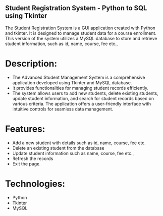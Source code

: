 ## Student Registration System - Python to SQL using Tkinter

The Student Registration System is a GUI application created with Python and tkinter. It is designed to manage student data for a course enrollment. This version of the system utilizes a MySQL database to store and retrieve student information, such as id, name, course, fee etc.,

# Description: 

* The Advanced Student Management System is a comprehensive application developed using Tkinter and MySQL database. 
* It provides functionalities for managing student records efficiently. 
* The system allows users to add new students, delete existing students, update student information, and search for student records based on various criteria. The application offers a user-friendly interface with intuitive controls for seamless data management.
  
# Features:

* Add a new student with details such as id, name, course, fee etc.
* Delete an existing student from the database
* Update student information such as name, course, fee etc.,
* Refresh the records
* Exit the page.
  
# Technologies: 

* Python
* Tkinter
*  MySQL
